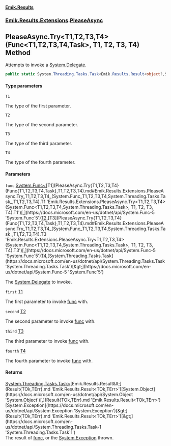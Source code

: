 #### [Emik.Results](index.md 'index')
### [Emik.Results.Extensions](Emik.Results.Extensions.md 'Emik.Results.Extensions').[PleaseAsync](PleaseAsync.md 'Emik.Results.Extensions.PleaseAsync')

## PleaseAsync.Try<T1,T2,T3,T4>(Func<T1,T2,T3,T4,Task>, T1, T2, T3, T4) Method

Attempts to invoke a [System.Delegate](https://docs.microsoft.com/en-us/dotnet/api/System.Delegate 'System.Delegate').

```csharp
public static System.Threading.Tasks.Task<Emik.Results.Result<object?,System.Exception>> Try<T1,T2,T3,T4>(System.Func<T1,T2,T3,T4,System.Threading.Tasks.Task> func, T1 first, T2 second, T3 third, T4 fourth);
```
#### Type parameters

<a name='Emik.Results.Extensions.PleaseAsync.Try_T1,T2,T3,T4_(System.Func_T1,T2,T3,T4,System.Threading.Tasks.Task_,T1,T2,T3,T4).T1'></a>

`T1`

The type of the first parameter.

<a name='Emik.Results.Extensions.PleaseAsync.Try_T1,T2,T3,T4_(System.Func_T1,T2,T3,T4,System.Threading.Tasks.Task_,T1,T2,T3,T4).T2'></a>

`T2`

The type of the second parameter.

<a name='Emik.Results.Extensions.PleaseAsync.Try_T1,T2,T3,T4_(System.Func_T1,T2,T3,T4,System.Threading.Tasks.Task_,T1,T2,T3,T4).T3'></a>

`T3`

The type of the third parameter.

<a name='Emik.Results.Extensions.PleaseAsync.Try_T1,T2,T3,T4_(System.Func_T1,T2,T3,T4,System.Threading.Tasks.Task_,T1,T2,T3,T4).T4'></a>

`T4`

The type of the fourth parameter.
#### Parameters

<a name='Emik.Results.Extensions.PleaseAsync.Try_T1,T2,T3,T4_(System.Func_T1,T2,T3,T4,System.Threading.Tasks.Task_,T1,T2,T3,T4).func'></a>

`func` [System.Func&lt;](https://docs.microsoft.com/en-us/dotnet/api/System.Func-5 'System.Func`5')[T1](PleaseAsync.Try{T1,T2,T3,T4}(Func{T1,T2,T3,T4,Task},T1,T2,T3,T4).md#Emik.Results.Extensions.PleaseAsync.Try_T1,T2,T3,T4_(System.Func_T1,T2,T3,T4,System.Threading.Tasks.Task_,T1,T2,T3,T4).T1 'Emik.Results.Extensions.PleaseAsync.Try<T1,T2,T3,T4>(System.Func<T1,T2,T3,T4,System.Threading.Tasks.Task>, T1, T2, T3, T4).T1')[,](https://docs.microsoft.com/en-us/dotnet/api/System.Func-5 'System.Func`5')[T2](PleaseAsync.Try{T1,T2,T3,T4}(Func{T1,T2,T3,T4,Task},T1,T2,T3,T4).md#Emik.Results.Extensions.PleaseAsync.Try_T1,T2,T3,T4_(System.Func_T1,T2,T3,T4,System.Threading.Tasks.Task_,T1,T2,T3,T4).T2 'Emik.Results.Extensions.PleaseAsync.Try<T1,T2,T3,T4>(System.Func<T1,T2,T3,T4,System.Threading.Tasks.Task>, T1, T2, T3, T4).T2')[,](https://docs.microsoft.com/en-us/dotnet/api/System.Func-5 'System.Func`5')[T3](PleaseAsync.Try{T1,T2,T3,T4}(Func{T1,T2,T3,T4,Task},T1,T2,T3,T4).md#Emik.Results.Extensions.PleaseAsync.Try_T1,T2,T3,T4_(System.Func_T1,T2,T3,T4,System.Threading.Tasks.Task_,T1,T2,T3,T4).T3 'Emik.Results.Extensions.PleaseAsync.Try<T1,T2,T3,T4>(System.Func<T1,T2,T3,T4,System.Threading.Tasks.Task>, T1, T2, T3, T4).T3')[,](https://docs.microsoft.com/en-us/dotnet/api/System.Func-5 'System.Func`5')[T4](PleaseAsync.Try{T1,T2,T3,T4}(Func{T1,T2,T3,T4,Task},T1,T2,T3,T4).md#Emik.Results.Extensions.PleaseAsync.Try_T1,T2,T3,T4_(System.Func_T1,T2,T3,T4,System.Threading.Tasks.Task_,T1,T2,T3,T4).T4 'Emik.Results.Extensions.PleaseAsync.Try<T1,T2,T3,T4>(System.Func<T1,T2,T3,T4,System.Threading.Tasks.Task>, T1, T2, T3, T4).T4')[,](https://docs.microsoft.com/en-us/dotnet/api/System.Func-5 'System.Func`5')[System.Threading.Tasks.Task](https://docs.microsoft.com/en-us/dotnet/api/System.Threading.Tasks.Task 'System.Threading.Tasks.Task')[&gt;](https://docs.microsoft.com/en-us/dotnet/api/System.Func-5 'System.Func`5')

The [System.Delegate](https://docs.microsoft.com/en-us/dotnet/api/System.Delegate 'System.Delegate') to invoke.

<a name='Emik.Results.Extensions.PleaseAsync.Try_T1,T2,T3,T4_(System.Func_T1,T2,T3,T4,System.Threading.Tasks.Task_,T1,T2,T3,T4).first'></a>

`first` [T1](PleaseAsync.Try{T1,T2,T3,T4}(Func{T1,T2,T3,T4,Task},T1,T2,T3,T4).md#Emik.Results.Extensions.PleaseAsync.Try_T1,T2,T3,T4_(System.Func_T1,T2,T3,T4,System.Threading.Tasks.Task_,T1,T2,T3,T4).T1 'Emik.Results.Extensions.PleaseAsync.Try<T1,T2,T3,T4>(System.Func<T1,T2,T3,T4,System.Threading.Tasks.Task>, T1, T2, T3, T4).T1')

The first parameter to invoke [func](PleaseAsync.Try{T1,T2,T3,T4}(Func{T1,T2,T3,T4,Task},T1,T2,T3,T4).md#Emik.Results.Extensions.PleaseAsync.Try_T1,T2,T3,T4_(System.Func_T1,T2,T3,T4,System.Threading.Tasks.Task_,T1,T2,T3,T4).func 'Emik.Results.Extensions.PleaseAsync.Try<T1,T2,T3,T4>(System.Func<T1,T2,T3,T4,System.Threading.Tasks.Task>, T1, T2, T3, T4).func') with.

<a name='Emik.Results.Extensions.PleaseAsync.Try_T1,T2,T3,T4_(System.Func_T1,T2,T3,T4,System.Threading.Tasks.Task_,T1,T2,T3,T4).second'></a>

`second` [T2](PleaseAsync.Try{T1,T2,T3,T4}(Func{T1,T2,T3,T4,Task},T1,T2,T3,T4).md#Emik.Results.Extensions.PleaseAsync.Try_T1,T2,T3,T4_(System.Func_T1,T2,T3,T4,System.Threading.Tasks.Task_,T1,T2,T3,T4).T2 'Emik.Results.Extensions.PleaseAsync.Try<T1,T2,T3,T4>(System.Func<T1,T2,T3,T4,System.Threading.Tasks.Task>, T1, T2, T3, T4).T2')

The second parameter to invoke [func](PleaseAsync.Try{T1,T2,T3,T4}(Func{T1,T2,T3,T4,Task},T1,T2,T3,T4).md#Emik.Results.Extensions.PleaseAsync.Try_T1,T2,T3,T4_(System.Func_T1,T2,T3,T4,System.Threading.Tasks.Task_,T1,T2,T3,T4).func 'Emik.Results.Extensions.PleaseAsync.Try<T1,T2,T3,T4>(System.Func<T1,T2,T3,T4,System.Threading.Tasks.Task>, T1, T2, T3, T4).func') with.

<a name='Emik.Results.Extensions.PleaseAsync.Try_T1,T2,T3,T4_(System.Func_T1,T2,T3,T4,System.Threading.Tasks.Task_,T1,T2,T3,T4).third'></a>

`third` [T3](PleaseAsync.Try{T1,T2,T3,T4}(Func{T1,T2,T3,T4,Task},T1,T2,T3,T4).md#Emik.Results.Extensions.PleaseAsync.Try_T1,T2,T3,T4_(System.Func_T1,T2,T3,T4,System.Threading.Tasks.Task_,T1,T2,T3,T4).T3 'Emik.Results.Extensions.PleaseAsync.Try<T1,T2,T3,T4>(System.Func<T1,T2,T3,T4,System.Threading.Tasks.Task>, T1, T2, T3, T4).T3')

The third parameter to invoke [func](PleaseAsync.Try{T1,T2,T3,T4}(Func{T1,T2,T3,T4,Task},T1,T2,T3,T4).md#Emik.Results.Extensions.PleaseAsync.Try_T1,T2,T3,T4_(System.Func_T1,T2,T3,T4,System.Threading.Tasks.Task_,T1,T2,T3,T4).func 'Emik.Results.Extensions.PleaseAsync.Try<T1,T2,T3,T4>(System.Func<T1,T2,T3,T4,System.Threading.Tasks.Task>, T1, T2, T3, T4).func') with.

<a name='Emik.Results.Extensions.PleaseAsync.Try_T1,T2,T3,T4_(System.Func_T1,T2,T3,T4,System.Threading.Tasks.Task_,T1,T2,T3,T4).fourth'></a>

`fourth` [T4](PleaseAsync.Try{T1,T2,T3,T4}(Func{T1,T2,T3,T4,Task},T1,T2,T3,T4).md#Emik.Results.Extensions.PleaseAsync.Try_T1,T2,T3,T4_(System.Func_T1,T2,T3,T4,System.Threading.Tasks.Task_,T1,T2,T3,T4).T4 'Emik.Results.Extensions.PleaseAsync.Try<T1,T2,T3,T4>(System.Func<T1,T2,T3,T4,System.Threading.Tasks.Task>, T1, T2, T3, T4).T4')

The fourth parameter to invoke [func](PleaseAsync.Try{T1,T2,T3,T4}(Func{T1,T2,T3,T4,Task},T1,T2,T3,T4).md#Emik.Results.Extensions.PleaseAsync.Try_T1,T2,T3,T4_(System.Func_T1,T2,T3,T4,System.Threading.Tasks.Task_,T1,T2,T3,T4).func 'Emik.Results.Extensions.PleaseAsync.Try<T1,T2,T3,T4>(System.Func<T1,T2,T3,T4,System.Threading.Tasks.Task>, T1, T2, T3, T4).func') with.

#### Returns
[System.Threading.Tasks.Task&lt;](https://docs.microsoft.com/en-us/dotnet/api/System.Threading.Tasks.Task-1 'System.Threading.Tasks.Task`1')[Emik.Results.Result&lt;](Result{TOk,TErr}.md 'Emik.Results.Result<TOk,TErr>')[System.Object](https://docs.microsoft.com/en-us/dotnet/api/System.Object 'System.Object')[,](Result{TOk,TErr}.md 'Emik.Results.Result<TOk,TErr>')[System.Exception](https://docs.microsoft.com/en-us/dotnet/api/System.Exception 'System.Exception')[&gt;](Result{TOk,TErr}.md 'Emik.Results.Result<TOk,TErr>')[&gt;](https://docs.microsoft.com/en-us/dotnet/api/System.Threading.Tasks.Task-1 'System.Threading.Tasks.Task`1')  
The result of [func](PleaseAsync.Try{T1,T2,T3,T4}(Func{T1,T2,T3,T4,Task},T1,T2,T3,T4).md#Emik.Results.Extensions.PleaseAsync.Try_T1,T2,T3,T4_(System.Func_T1,T2,T3,T4,System.Threading.Tasks.Task_,T1,T2,T3,T4).func 'Emik.Results.Extensions.PleaseAsync.Try<T1,T2,T3,T4>(System.Func<T1,T2,T3,T4,System.Threading.Tasks.Task>, T1, T2, T3, T4).func'), or the [System.Exception](https://docs.microsoft.com/en-us/dotnet/api/System.Exception 'System.Exception') thrown.